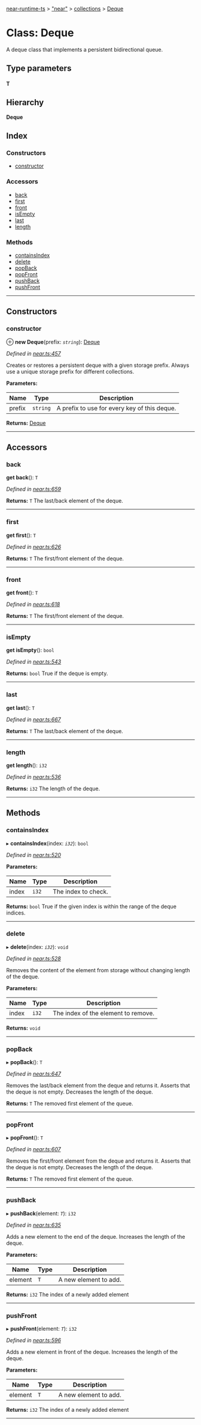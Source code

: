 [near-runtime-ts](../README.md) > ["near"](../modules/_near_.md) > [collections](../modules/_near_.collections.md) > [Deque](../classes/_near_.collections.deque.md)

# Class: Deque

A deque class that implements a persistent bidirectional queue.

## Type parameters
#### T 
## Hierarchy

**Deque**

## Index

### Constructors

* [constructor](_near_.collections.deque.md#constructor)

### Accessors

* [back](_near_.collections.deque.md#back)
* [first](_near_.collections.deque.md#first)
* [front](_near_.collections.deque.md#front)
* [isEmpty](_near_.collections.deque.md#isempty)
* [last](_near_.collections.deque.md#last)
* [length](_near_.collections.deque.md#length)

### Methods

* [containsIndex](_near_.collections.deque.md#containsindex)
* [delete](_near_.collections.deque.md#delete)
* [popBack](_near_.collections.deque.md#popback)
* [popFront](_near_.collections.deque.md#popfront)
* [pushBack](_near_.collections.deque.md#pushback)
* [pushFront](_near_.collections.deque.md#pushfront)

---

## Constructors

<a id="constructor"></a>

###  constructor

⊕ **new Deque**(prefix: *`string`*): [Deque](_near_.collections.deque.md)

*Defined in [near.ts:457](https://github.com/nearprotocol/near-runtime-ts/blob/4c31143/near.ts#L457)*

Creates or restores a persistent deque with a given storage prefix. Always use a unique storage prefix for different collections.

**Parameters:**

| Name | Type | Description |
| ------ | ------ | ------ |
| prefix | `string` |  A prefix to use for every key of this deque. |

**Returns:** [Deque](_near_.collections.deque.md)

___

## Accessors

<a id="back"></a>

###  back

**get back**(): `T`

*Defined in [near.ts:659](https://github.com/nearprotocol/near-runtime-ts/blob/4c31143/near.ts#L659)*

**Returns:** `T`
The last/back element of the deque.

___
<a id="first"></a>

###  first

**get first**(): `T`

*Defined in [near.ts:626](https://github.com/nearprotocol/near-runtime-ts/blob/4c31143/near.ts#L626)*

**Returns:** `T`
The first/front element of the deque.

___
<a id="front"></a>

###  front

**get front**(): `T`

*Defined in [near.ts:618](https://github.com/nearprotocol/near-runtime-ts/blob/4c31143/near.ts#L618)*

**Returns:** `T`
The first/front element of the deque.

___
<a id="isempty"></a>

###  isEmpty

**get isEmpty**(): `bool`

*Defined in [near.ts:543](https://github.com/nearprotocol/near-runtime-ts/blob/4c31143/near.ts#L543)*

**Returns:** `bool`
True if the deque is empty.

___
<a id="last"></a>

###  last

**get last**(): `T`

*Defined in [near.ts:667](https://github.com/nearprotocol/near-runtime-ts/blob/4c31143/near.ts#L667)*

**Returns:** `T`
The last/back element of the deque.

___
<a id="length"></a>

###  length

**get length**(): `i32`

*Defined in [near.ts:536](https://github.com/nearprotocol/near-runtime-ts/blob/4c31143/near.ts#L536)*

**Returns:** `i32`
The length of the deque.

___

## Methods

<a id="containsindex"></a>

###  containsIndex

▸ **containsIndex**(index: *`i32`*): `bool`

*Defined in [near.ts:520](https://github.com/nearprotocol/near-runtime-ts/blob/4c31143/near.ts#L520)*

**Parameters:**

| Name | Type | Description |
| ------ | ------ | ------ |
| index | `i32` |  The index to check. |

**Returns:** `bool`
True if the given index is within the range of the deque indices.

___
<a id="delete"></a>

###  delete

▸ **delete**(index: *`i32`*): `void`

*Defined in [near.ts:528](https://github.com/nearprotocol/near-runtime-ts/blob/4c31143/near.ts#L528)*

Removes the content of the element from storage without changing length of the deque.

**Parameters:**

| Name | Type | Description |
| ------ | ------ | ------ |
| index | `i32` |  The index of the element to remove. |

**Returns:** `void`

___
<a id="popback"></a>

###  popBack

▸ **popBack**(): `T`

*Defined in [near.ts:647](https://github.com/nearprotocol/near-runtime-ts/blob/4c31143/near.ts#L647)*

Removes the last/back element from the deque and returns it. Asserts that the deque is not empty. Decreases the length of the deque.

**Returns:** `T`
The removed first element of the queue.

___
<a id="popfront"></a>

###  popFront

▸ **popFront**(): `T`

*Defined in [near.ts:607](https://github.com/nearprotocol/near-runtime-ts/blob/4c31143/near.ts#L607)*

Removes the first/front element from the deque and returns it. Asserts that the deque is not empty. Decreases the length of the deque.

**Returns:** `T`
The removed first element of the queue.

___
<a id="pushback"></a>

###  pushBack

▸ **pushBack**(element: *`T`*): `i32`

*Defined in [near.ts:635](https://github.com/nearprotocol/near-runtime-ts/blob/4c31143/near.ts#L635)*

Adds a new element to the end of the deque. Increases the length of the deque.

**Parameters:**

| Name | Type | Description |
| ------ | ------ | ------ |
| element | `T` |  A new element to add. |

**Returns:** `i32`
The index of a newly added element

___
<a id="pushfront"></a>

###  pushFront

▸ **pushFront**(element: *`T`*): `i32`

*Defined in [near.ts:596](https://github.com/nearprotocol/near-runtime-ts/blob/4c31143/near.ts#L596)*

Adds a new element in front of the deque. Increases the length of the deque.

**Parameters:**

| Name | Type | Description |
| ------ | ------ | ------ |
| element | `T` |  A new element to add. |

**Returns:** `i32`
The index of a newly added element

___

